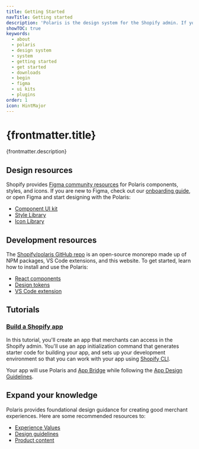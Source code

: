 ```yaml
---
title: Getting Started
navTitle: Getting started
description: 'Polaris is the design system for the Shopify admin. If you’re just starting out with Polaris, here’s a list of recommended resources and guidance to get you started.'
showTOC: true
keywords:
  - about
  - polaris
  - design system
  - system
  - getting started
  - get started
  - downloads
  - begin
  - figma
  - ui kits
  - plugins
order: 1
icon: HintMajor
---
```


# {frontmatter.title}

<Lede>{frontmatter.description}</Lede>

## Design resources

Shopify provides [Figma community resources](https://www.figma.com/@Shopify) for Polaris components, styles, and icons. If you are new to Figma, check out our [onboarding guide](https://www.figma.com/community/file/994263185745279952), or open Figma and start designing with the Polaris:

- [Component UI kit](https://www.figma.com/community/file/1111360433678236702)
- [Style Library](https://www.figma.com/community/file/1111359207966840858)
- [Icon Library](https://www.figma.com/file/mMHFt3kEDNjLMZWowi6gnt/Polaris-Icons?node-id=753%3A2)

## Development resources

The [Shopify/polaris GitHub repo](https://github.com/Shopify/polaris) is an open-source monorepo made up of NPM packages, VS Code extensions, and this website. To get started, learn how to install and use the Polaris:

- [React components](https://github.com/Shopify/polaris/tree/main/polaris-react#using-the-react-components)
- [Design tokens](https://github.com/Shopify/polaris/tree/main/polaris-tokens#installation)
- [VS Code extension](/tools/polaris-for-vscode)

## Tutorials

### [Build a Shopify app](https://shopify.dev/apps/getting-started/create)

In this tutorial, you'll create an app that merchants can access in the Shopify admin. You'll use an app initialization command that generates starter code for building your app, and sets up your development environment so that you can work with your app using [Shopify CLI](https://shopify.dev/apps/tools/cli).

Your app will use Polaris and [App Bridge](https://shopify.dev/apps/tools/app-bridge) while following the [App Design Guidelines](https://shopify.dev/apps/design-guidelines).

## Expand your knowledge

Polaris provides foundational design guidance for creating good merchant experiences. Here are some recommended resources to:

- [Experience Values](/foundations/experience-values)
- [Design guidelines](/design)
- [Product content](/content/product-content)
